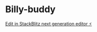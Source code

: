 # Billy-buddy

[Edit in StackBlitz next generation editor ⚡️](https://stackblitz.com/~/github.com/Harsha5147/Billy-buddy)